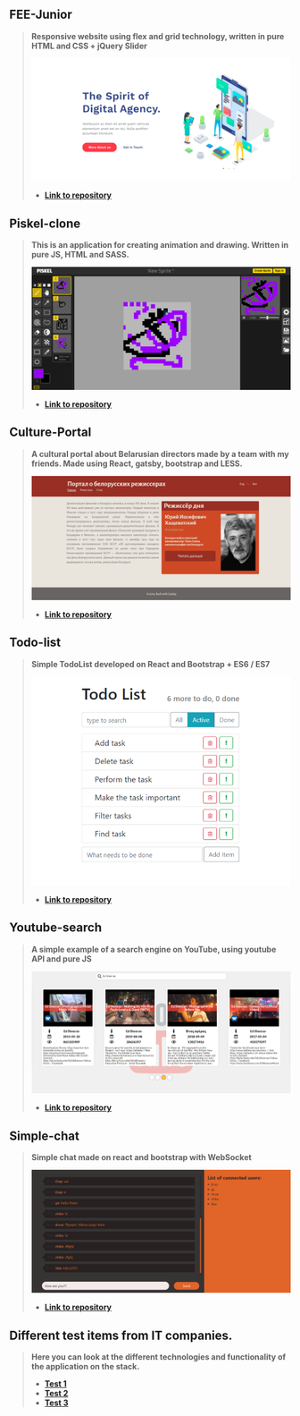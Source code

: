 ## FEE-Junior   
  
> **Responsive website using flex and grid technology, written in pure HTML and CSS + jQuery Slider**
>  
>![FEE-JuniorScreen](./screens/FEE-JuniorScreen.png)
> - **[Link to repository](https://github.com/Stassras/FEE-Junior)**  

## Piskel-clone   
  
> **This is an application for creating animation and drawing. Written in pure JS, HTML and SASS.**
>  
>![PiskelCloneScreen](./screens/PiskelCloneScreen.png)  
> - **[Link to repository](https://github.com/Stassras/Piskel-Clone)**  

## Culture-Portal   
  
> **A cultural portal about Belarusian directors made by a team with my friends. Made using React, gatsby, bootstrap and LESS.**  
>  
>![CulturePortalScreen](./screens/CulturePortalScreen.png)  
> - **[Link to repository](https://github.com/Stassras/Culture-portal)**  

## Todo-list   
  
> **Simple TodoList developed on React and Bootstrap + ES6 / ES7**  
>  
>![TodoListScreen](./screens/TodoListScreen.png)  
> - **[Link to repository](https://github.com/Stassras/Todo-list)**  

## Youtube-search   
  
> **A simple example of a search engine on YouTube, using youtube API and pure JS**  
>  
>![YoutubeSearchScreen](./screens/YoutubeSearchScreen.png)  
> - **[Link to repository](https://github.com/Stassras/Youtube-search)**  

## Simple-chat   
  
> **Simple chat made on react and bootstrap with WebSocket**  
>  
>![SimpleChatScreen](./screens/SimpleChatScreen.png)  
> - **[Link to repository](https://github.com/Stassras/Simple-chat)**
  
## Different test items from IT companies.  
  
> **Here you can look at the different technologies and functionality of the application on the stack.**  
>  
> - **[Test 1](https://github.com/Stassras/on-travel-test)**
> - **[Test 2](https://github.com/Stassras/softcorp-test)**
> - **[Test 3](https://github.com/Stassras/mr-test)**

